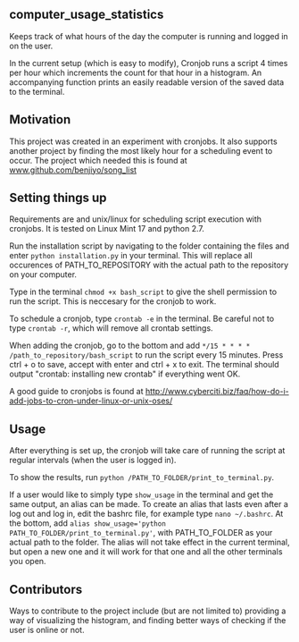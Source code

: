 ## computer_usage_statistics
Keeps track of what hours of the day the computer is running and logged in on the user. 

In the current setup (which is easy to modify), Cronjob runs a script 4 times per hour which increments the count for that hour in a histogram.
An accompanying function prints an easily readable version of the saved data to the terminal.

## Motivation

This project was created in an experiment with cronjobs. It also supports another project by finding the most likely hour for a scheduling event to occur. The project which needed this is found at www.github.com/benjiyo/song_list

## Setting things up

Requirements are and unix/linux for scheduling script execution with cronjobs. It is tested on Linux Mint 17 and python 2.7.

Run the installation script by navigating to the folder containing the files and enter `python installation.py` in your terminal. This will replace all occurences of PATH_TO_REPOSITORY with the actual path to the repository on your computer.

Type in the terminal `chmod +x bash_script` to give the shell permission to run the script. This is neccesary for the cronjob to work.

To schedule a cronjob, type `crontab -e` in the terminal. Be careful not to type `crontab -r`, which will remove all crontab settings.

When adding the cronjob, go to the bottom and add `*/15 * * * * /path_to_repository/bash_script` to run the script every 15 minutes. Press ctrl + o to save, accept with enter and ctrl + x to exit. The terminal should output "crontab: installing new crontab" if everything went OK.

A good guide to cronjobs is found at http://www.cyberciti.biz/faq/how-do-i-add-jobs-to-cron-under-linux-or-unix-oses/

## Usage
After everything is set up, the cronjob will take care of running the script at regular intervals (when the user is logged in).

To show the results, run `python /PATH_TO_FOLDER/print_to_terminal.py`.

If a user would like to simply type `show_usage` in the terminal and get the same output, an alias can be made. To create an alias that lasts even after a log out and log in, edit the bashrc file, for example type `nano ~/.bashrc`. At the bottom, add `alias show_usage='python PATH_TO_FOLDER/print_to_terminal.py'`, with PATH_TO_FOLDER as your actual path to the folder. The alias will not take effect in the current terminal, but open a new one and it will work for that one and all the other terminals you open.

## Contributors

Ways to contribute to the project include (but are not limited to) providing a way of visualizing the histogram, and finding better ways of checking if the user is online or not.
